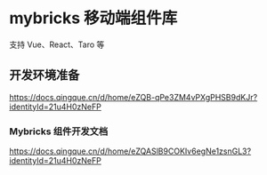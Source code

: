 # mybricks 移动端组件库

支持 Vue、React、Taro 等

## 开发环境准备

https://docs.qingque.cn/d/home/eZQB-qPe3ZM4vPXgPHSB9dKJr?identityId=21u4H0zNeFP

### Mybricks 组件开发文档

https://docs.qingque.cn/d/home/eZQASlB9COKIv6egNe1zsnGL3?identityId=21u4H0zNeFP


